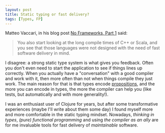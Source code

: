 ```yaml
---
layout: post
title: Static typing or fast delivery?
tags: [Types, FP]
---
```


Matteo Vaccari, in his blog post [No Frameworks, Part 1](https://matteo.vaccari.name/blog/archives/1019) said:

> You also start looking at the long compile times of C++ or Scala, and you see that those languages were not designed with the need of fast software delivery in mind.

I disagree: a strong static type system is what gives you feedback. Often you don't even need to start the application to see if things lines up correctly. When you actually have a "conversation" with a good compiler and work with it, then more often than not when things compile they just work. The main reason for that is that types encode [propositions](https://homepages.inf.ed.ac.uk/wadler/papers/propositions-as-types/propositions-as-types.pdf), and the more you can encode in types, the more the compiler can help you (like tests, but automatically and with more generality!).

I was an enthusiast user of Clojure for years, but after some transformative experiences (maybe I'll write about them some day) I found myself more and more comfortable in the static typing mindset. Nowadays, *thinking in types*, *(pure) functional programming* and using *the compiler as an ally* are for me invaluable tools for fast delivery of *maintainable* software.
